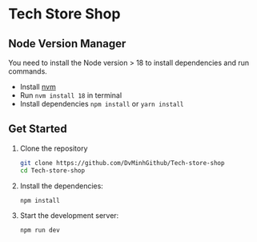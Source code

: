# Tech Store Shop

## Node Version Manager

You need to install the Node version > 18 to install dependencies and run commands.

- Install [nvm](http://npm.github.io/installation-setup-docs/installing/using-a-node-version-manager.html)
- Run `nvm install 18` in terminal
- Install dependencies `npm install` or `yarn install`

## Get Started

1. Clone the repository
   ```sh
   git clone https://github.com/DvMinhGithub/Tech-store-shop
   cd Tech-store-shop
   ```
2. Install the dependencies:
   ```sh
   npm install
   ```
3. Start the development server:
   ```sh
   npm run dev
   ```

